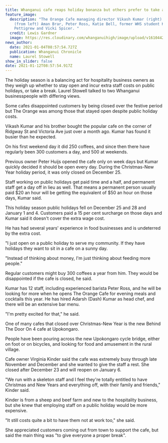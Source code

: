 ```yaml
---
title: Whanganui cafe reaps holiday bonanza but others prefer to take a break
feature_image:
  description: "The Orange Cafe managing director Vikash Kumar (right) with staff
    (from left) Aman Brar, Peter Ross, Katie Bell, former WHS student Kristian
    Pettigrew and Vicki Spicer. "
  credit: Lewis Gardner
  image: https://res.cloudinary.com/whanganuihigh/image/upload/v1610442133/News/Kristian_Pettigrew._Chron_4.1.21.jpg
news_author:
  date: 2021-01-04T08:57:54.727Z
  publication: Whanganui Chronicle
  name: Laurel Stowell
show_in_slider: false
date: 2021-01-12T08:57:54.917Z
---
```

The holiday season is a balancing act for hospitality business owners as they weigh up whether to stay open and incur extra staff costs on public holidays, or take a break. Laurel Stowell talked to two Whanganui businesspeople with differing views.

Some cafes disappointed customers by being closed over the festive period but The Orange was among those that stayed open despite public holiday costs.

Vikash Kumar and his brother bought the popular cafe on the corner of Ridgway St and Victoria Ave just over a month ago. Kumar has found it busier than he expected.

On his first weekend day it did 250 coffees, and since then there have regularly been 300 customers a day, and 500 at weekends.

Previous owner Peter Huijs opened the cafe only on week days but Kumar quickly decided it should be open every day. During the Christmas-New Year holiday period, it was only closed on December 25.

Staff working on public holidays get paid time and a half, and permanent staff get a day off in lieu as well. That means a permanent person usually paid $20 an hour will be getting the equivalent of $50 an hour on those days, Kumar said.

This holiday season public holidays fell on December 25 and 28 and January 1 and 4. Customers paid a 15 per cent surcharge on those days and Kumar said it doesn't cover the extra wage cost.

He has had several years' experience in food businesses and is undeterred by the extra cost.

"I just open on a public holiday to serve my community. If they have holidays they want to sit in a cafe on a sunny day.

"Instead of thinking about money, I'm just thinking about feeding more people."

Regular customers might buy 300 coffees a year from him. They would be disappointed if the cafe is closed, he said.

Kumar has 12 staff, including experienced barista Peter Ross, and he will be looking for more when he opens The Orange Cafe for evening meals and cocktails this year. He has hired Adarsh (Dash) Kumar as head chef, and there will be an extensive bar menu.

"I'm pretty excited for that," he said.

One of many cafes that closed over Christmas-New Year is the new Behind The Door On 4 cafe at Upokongaro.

People have been pouring across the new Upokongaro cycle bridge, either on foot or on bicycles, and looking for food and amusement in the rural village.

Cafe owner Virginia Kinder said the cafe was extremely busy through late November and December and she wanted to give the staff a rest. She closed after December 23 and will reopen on January 6.

"We run with a skeleton staff and I feel they're totally entitled to have Christmas and New Years and everything off, with their family and friends," Kinder said.

Kinder is from a sheep and beef farm and new to the hospitality business, but she knew that employing staff on a public holiday would be more expensive.

"It still costs quite a bit to have them not at work too," she said.

She appreciated customers coming out from town to support the cafe, but said the main thing was "to give everyone a proper break".